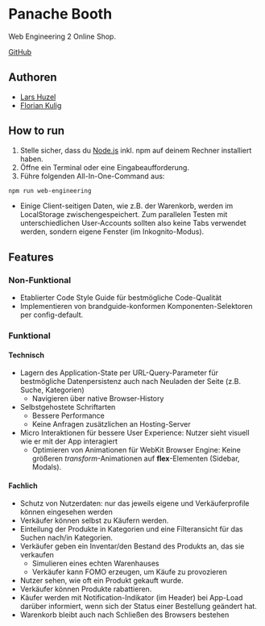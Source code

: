 # Panache Booth

Web Engineering 2 Online Shop.

[GitHub](https://github.com/floriankulig/panache-booth)

## Authoren

- [Lars Huzel](https://github.com/lars-1503)
- [Florian Kulig](https://github.com/floriankulig)

## How to run

1. Stelle sicher, dass du [Node.js](https://nodejs.org/en) inkl. npm auf deinem Rechner installiert haben.
2. Öffne ein Terminal oder eine Eingabeaufforderung.
3. Führe folgenden All-In-One-Command aus:

```bash
npm run web-engineering
```

- Einige Client-seitigen Daten, wie z.B. der Warenkorb, werden im LocalStorage zwischengespeichert. Zum parallelen Testen mit unterschiedlichen User-Accounts sollten also keine Tabs verwendet werden, sondern eigene Fenster (im Inkognito-Modus).

## Features

### Non-Funktional

- Etablierter Code Style Guide für bestmögliche Code-Qualität
- Implementieren von brandguide-konformen Komponenten-Selektoren per config-default.

### Funktional

#### Technisch

- Lagern des Application-State per URL-Query-Parameter für bestmögliche Datenpersistenz auch nach Neuladen der Seite (z.B. Suche, Kategorien)
  - Navigieren über native Browser-History
- Selbstgehostete Schriftarten
  - Bessere Performance
  - Keine Anfragen zusätzlichen an Hosting-Server
- Micro Interaktionen für bessere User Experience: Nutzer sieht visuell wie er mit der App interagiert
  - Optimieren von Animationen für WebKit Browser Engine: Keine größeren _transform_-Animationen auf **flex**-Elementen (Sidebar, Modals).

#### Fachlich

- Schutz von Nutzerdaten: nur das jeweils eigene und Verkäuferprofile können eingesehen werden
- Verkäufer können selbst zu Käufern werden.
- Einteilung der Produkte in Kategorien und eine Filteransicht für das Suchen nach/in Kategorien.
- Verkäufer geben ein Inventar/den Bestand des Produkts an, das sie verkaufen
  - Simulieren eines echten Warenhauses
  - Verkäufer kann FOMO erzeugen, um Käufe zu provozieren
- Nutzer sehen, wie oft ein Produkt gekauft wurde.
- Verkäufer können Produkte rabattieren.
- Käufer werden mit Notification-Indikator (im Header) bei App-Load darüber informiert, wenn sich der Status einer Bestellung geändert hat.
- Warenkorb bleibt auch nach Schließen des Browsers bestehen
